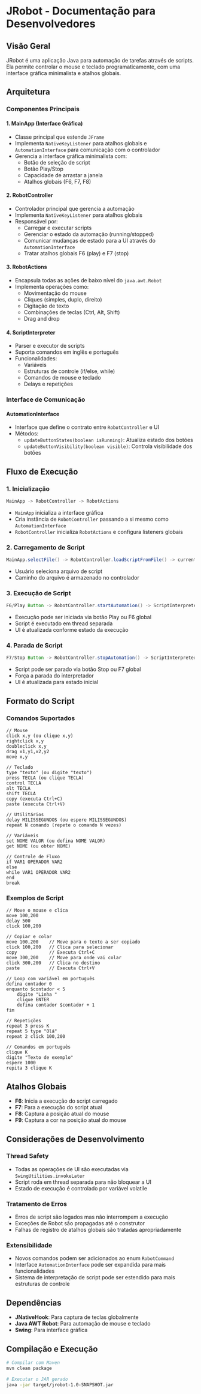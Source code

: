# JRobot - Documentação para Desenvolvedores

## Visão Geral
JRobot é uma aplicação Java para automação de tarefas através de scripts. Ela permite controlar o mouse e teclado programaticamente, com uma interface gráfica minimalista e atalhos globais.

## Arquitetura

### Componentes Principais

#### 1. MainApp (Interface Gráfica)
- Classe principal que estende `JFrame`
- Implementa `NativeKeyListener` para atalhos globais e `AutomationInterface` para comunicação com o controlador
- Gerencia a interface gráfica minimalista com:
  - Botão de seleção de script
  - Botão Play/Stop
  - Capacidade de arrastar a janela
  - Atalhos globais (F6, F7, F8)

#### 2. RobotController
- Controlador principal que gerencia a automação
- Implementa `NativeKeyListener` para atalhos globais
- Responsável por:
  - Carregar e executar scripts
  - Gerenciar o estado da automação (running/stopped)
  - Comunicar mudanças de estado para a UI através do `AutomationInterface`
  - Tratar atalhos globais F6 (play) e F7 (stop)

#### 3. RobotActions
- Encapsula todas as ações de baixo nível do `java.awt.Robot`
- Implementa operações como:
  - Movimentação do mouse
  - Cliques (simples, duplo, direito)
  - Digitação de texto
  - Combinações de teclas (Ctrl, Alt, Shift)
  - Drag and drop

#### 4. ScriptInterpreter
- Parser e executor de scripts
- Suporta comandos em inglês e português
- Funcionalidades:
  - Variáveis
  - Estruturas de controle (if/else, while)
  - Comandos de mouse e teclado
  - Delays e repetições

### Interface de Comunicação

#### AutomationInterface
- Interface que define o contrato entre `RobotController` e UI
- Métodos:
  - `updateButtonStates(boolean isRunning)`: Atualiza estado dos botões
  - `updateButtonVisibility(boolean visible)`: Controla visibilidade dos botões

## Fluxo de Execução

### 1. Inicialização
```java
MainApp -> RobotController -> RobotActions
```
- `MainApp` inicializa a interface gráfica
- Cria instância de `RobotController` passando a si mesmo como `AutomationInterface`
- `RobotController` inicializa `RobotActions` e configura listeners globais

### 2. Carregamento de Script
```java
MainApp.selectFile() -> RobotController.loadScriptFromFile() -> currentScript
```
- Usuário seleciona arquivo de script
- Caminho do arquivo é armazenado no controlador

### 3. Execução de Script
```java
F6/Play Button -> RobotController.startAutomation() -> ScriptInterpreter.executeFile()
```
- Execução pode ser iniciada via botão Play ou F6 global
- Script é executado em thread separada
- UI é atualizada conforme estado da execução

### 4. Parada de Script
```java
F7/Stop Button -> RobotController.stopAutomation() -> ScriptInterpreter.setForceStop()
```
- Script pode ser parado via botão Stop ou F7 global
- Força a parada do interpretador
- UI é atualizada para estado inicial

## Formato do Script

### Comandos Suportados
```
// Mouse
click x,y (ou clique x,y)
rightclick x,y
doubleclick x,y
drag x1,y1,x2,y2
move x,y

// Teclado
type "texto" (ou digite "texto")
press TECLA (ou clique TECLA)
control TECLA
alt TECLA
shift TECLA
copy (executa Ctrl+C)
paste (executa Ctrl+V)

// Utilitários
delay MILISSEGUNDOS (ou espere MILISSEGUNDOS)
repeat N comando (repete o comando N vezes)

// Variáveis
set NOME VALOR (ou defina NOME VALOR)
get NOME (ou obter NOME)

// Controle de Fluxo
if VAR1 OPERADOR VAR2
else
while VAR1 OPERADOR VAR2
end
break
```

### Exemplos de Script
```
// Move o mouse e clica
move 100,200
delay 500
click 100,200

// Copiar e colar
move 100,200    // Move para o texto a ser copiado
click 100,200   // Clica para selecionar
copy            // Executa Ctrl+C
move 300,200    // Move para onde vai colar
click 300,200   // Clica no destino
paste           // Executa Ctrl+V

// Loop com variável em português
defina contador 0
enquanto $contador < 5
    digite "Linha "
    clique ENTER
    defina contador $contador + 1
fim

// Repetições
repeat 3 press K
repeat 5 type "Olá"
repeat 2 click 100,200

// Comandos em português
clique K
digite "Texto de exemplo"
espere 1000
repita 3 clique K
```

## Atalhos Globais

- **F6**: Inicia a execução do script carregado
- **F7**: Para a execução do script atual
- **F8**: Captura a posição atual do mouse
- **F9**: Captura a cor na posição atual do mouse

## Considerações de Desenvolvimento

### Thread Safety
- Todas as operações de UI são executadas via `SwingUtilities.invokeLater`
- Script roda em thread separada para não bloquear a UI
- Estado de execução é controlado por variável volatile

### Tratamento de Erros
- Erros de script são logados mas não interrompem a execução
- Exceções de Robot são propagadas até o construtor
- Falhas de registro de atalhos globais são tratadas apropriadamente

### Extensibilidade
- Novos comandos podem ser adicionados ao enum `RobotCommand`
- Interface `AutomationInterface` pode ser expandida para mais funcionalidades
- Sistema de interpretação de script pode ser estendido para mais estruturas de controle

## Dependências

- **JNativeHook**: Para captura de teclas globalmente
- **Java AWT Robot**: Para automação de mouse e teclado
- **Swing**: Para interface gráfica

## Compilação e Execução

```bash
# Compilar com Maven
mvn clean package

# Executar o JAR gerado
java -jar target/jrobot-1.0-SNAPSHOT.jar
``` 